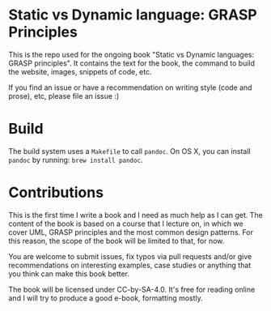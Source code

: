 # Static vs Dynamic language: GRASP Principles

This is the repo used for the ongoing book "Static vs Dynamic languages: GRASP principles".
It contains the text for the book, the command to build the website, images,
snippets of code, etc.

If you find an issue or have a recommendation on writing style (code and prose),
etc, please file an issue :)

# Build

The build system uses a `Makefile` to call `pandoc`.
On OS X, you can install `pandoc` by running: `brew install pandoc`.

# Contributions

This is the first time I write a book and I need as much help as I can get.
The content of the book is based on a course that I lecture on, in which
we cover UML, GRASP principles and the most common design patterns. For this reason,
the scope of the book will be limited to that, for now.

You are welcome to submit issues, fix typos via pull requests and/or give recommendations
on interesting examples, case studies or anything that you think can make this
book better.

The book will be licensed under CC-by-SA-4.0. It's free for reading online
and I will try to produce a good e-book, formatting mostly.
